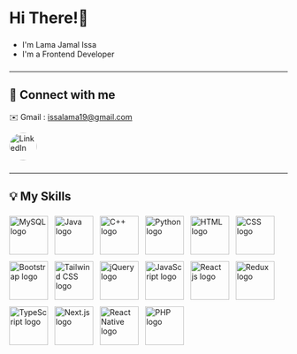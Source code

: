 <h1 align="left">Hi There!👋</h1>

###

<ul>
  <li>I'm Lama Jamal Issa</li>
  <li>I'm a Frontend Developer</li>
</ul>

###
<hr>
<h2 align="left">💬 Connect with me</h2>
<p>✉️ Gmail : <a href="mailto:issalama19@gmail.com">issalama19@gmail.com</a></p>
<div>
  <a href="https://www.linkedin.com/in/lama-issa/" target="_blank" style="text-decoration: none;">
    <img src="https://images.rawpixel.com/image_png_800/czNmcy1wcml2YXRlL3Jhd3BpeGVsX2ltYWdlcy93ZWJzaXRlX2NvbnRlbnQvbHIvdjk4Mi1kNS0xMF8xLnBuZw.png" 
         alt="LinkedIn" width="50" style="vertical-align: middle; border-radius: 50%; margin-right: 8px;">
  </a>
</div>

###
<hr>
<h2 align="left">💡 My Skills</h2>

###

<div align="left" style="display: flex; flex-wrap: wrap; gap: 12px;">
  <img src="https://pbs.twimg.com/profile_images/1255113654049128448/J5Yt92WW_400x400.png" style="width: 70px; height: 70px; object-fit: contain;" alt="MySQL logo" />
  <img src="https://encrypted-tbn0.gstatic.com/images?q=tbn:ANd9GcSJZGwa6BKb_TT1zoteRTog7FXQAbxixJ6F-w&s" style="width: 70px; height: 70px; object-fit: contain;" alt="Java logo" />
  <img src="https://images.prismic.io/keep-it/cbe401fa-ce4b-4644-985f-e2bb42b909ef_28_WhyC%2B%2B.png?auto=compress,format&rect=0,0,1200,1200&w=800&h=800" style="width: 70px; height: 70px; object-fit: contain;" alt="C++ logo" />
  <img src="https://upload.wikimedia.org/wikipedia/commons/c/c3/Python-logo-notext.svg" style="width: 70px; height: 70px; object-fit: contain;" alt="Python logo" />
  <img src="https://play-lh.googleusercontent.com/RslBy1o2NEBYUdRjQtUqLbN-ZM2hpks1mHPMiHMrpAuLqxeBPcFSAjo65nQHbTA53YYn" style="width: 70px; height: 70px; object-fit: contain;" alt="HTML logo" />
  <img src="https://media.geeksforgeeks.org/wp-content/uploads/20230803130837/CSS.webp" style="width: 70px; height: 70px; object-fit: contain;" alt="CSS logo" />
  <img src="https://uxwing.com/wp-content/themes/uxwing/download/brands-and-social-media/bootstrap-5-logo-icon.png" style="width: 70px; height: 70px; object-fit: contain;" alt="Bootstrap logo" />
  <img src="https://encrypted-tbn0.gstatic.com/images?q=tbn:ANd9GcTRt-HrOi-H6bWawkFaOvkjxxIeFf1PfV5Vu0J7_XHRpCmj1ICjQF4TA60c9IEdJo5jxik&usqp=CAU" style="width: 70px; height: 70px; object-fit: contain;" alt="Tailwind CSS logo" />
  <img src="https://blog.kakaocdn.net/dn/GHEla/btqvzuE3wEa/fp3YsDUk6UutFSTo8p9Sxk/img.png" style="width: 70px; height: 70px; object-fit: contain;" alt="jQuery logo" />
  <img src="https://cdn.jsdelivr.net/gh/devicons/devicon/icons/javascript/javascript-original.svg" style="width: 70px; height: 70px; object-fit: contain;" alt="JavaScript logo" />
  
  <img src="https://media2.dev.to/dynamic/image/width=1080,height=1080,fit=cover,gravity=auto,format=auto/https%3A%2F%2Fdev-to-uploads.s3.amazonaws.com%2Fuploads%2Farticles%2F096baapsqqt9fks0us99.png" style="width: 70px; height: 70px; object-fit: contain;" alt="React js logo" />
  <img src="https://upload.wikimedia.org/wikipedia/commons/4/49/Redux.png" style="width: 70px; height: 70px; object-fit: contain;" alt="Redux logo" />
  <img src="https://cdn.jsdelivr.net/gh/devicons/devicon/icons/typescript/typescript-original.svg" style="width: 70px; height: 70px; object-fit: contain;" alt="TypeScript logo" />
  <img src="https://www.digitality.es/img-articulos/ampliadas/que-es-nextjs-y-para-que-sirve-1-1697560678.jpg" style="width: 70px; height: 70px; object-fit: contain;" alt="Next.js logo" />
  <img src="https://blog.kakaocdn.net/dn/clKLGN/btssVHZpfKM/m4IGU07S6dAw8j3cNdKobk/img.png" style="width: 70px; height: 70px; object-fit: contain;" alt="React Native logo" />

<img src="https://media.licdn.com/dms/image/D4E12AQEYqTrWsLnG4A/article-cover_image-shrink_720_1280/0/1702616887440?e=2147483647&v=beta&t=fiv7mCqZUx5JaiuZrTb9ID1sbO7GrWWSU5EKXopH2mE" style="width: 70px; height: 70px; object-fit: contain;" alt="PHP logo" />
</div>








